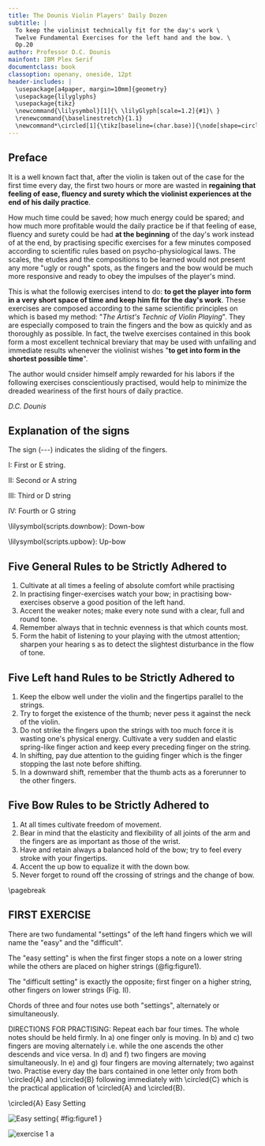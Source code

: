 ```yaml
---
title: The Dounis Violin Players' Daily Dozen
subtitle: |
  To keep the violinist technically fit for the day's work \
  Twelve Fundamental Exercises for the left hand and the bow. \
  Op.20
author: Professor D.C. Dounis
mainfont: IBM Plex Serif
documentclass: book
classoption: openany, oneside, 12pt
header-includes: |
  \usepackage[a4paper, margin=10mm]{geometry}
  \usepackage{lilyglyphs}
  \usepackage{tikz}
  \newcommand{\lilysymbol}[1]{\ \lilyGlyph[scale=1.2]{#1}\ }
  \renewcommand{\baselinestretch}{1.1} 
  \newcommand*\circled[1]{\tikz[baseline=(char.base)]{\node[shape=circle,draw,inner sep=1pt](char){#1};}}
---
```



## Preface

It is a well known fact that, after the violin is taken out of the case for the first time every day, the first two hours or more are wasted in **regaining that feeling of ease, fluency and surety which the violinist experiences at the end of his daily practice**.

How much time could be saved; how much energy could be spared; and how much more profitable would the daily practice be if that feeling of ease, fluency and surety could be had **at the beginning** of the day's work instead of at the end, by practising specific exercises for a few minutes composed according to scientific rules based on psycho-physiological laws. The scales, the etudes and the compositions to be learned would not present any more "ugly or rough" spots, as the fingers and the bow would be much more responsive and ready to obey the impulses of the player's mind.

This is what the followig exercises intend to do: **to get the player into form in a very short space of time and keep him fit for the day's work**. These exercises are composed according to the same scientific principles on which is based my method: "_The Artist's Technic of Violin Playing_". They are especially composed to train the fingers and the bow as quickly and as thoroughly as possible. In fact, the twelve exercises contained in this book form a most excellent technical breviary that may be used with unfailing and immediate results whenever the violinist wishes "**to get into form in the shortest possible time**".

The author would cnsider himself amply rewarded for his labors if the following exercises conscientiously practised, would help to minimize the dreaded weariness of the first hours of daily practice.

_D.C. Dounis_

## Explanation of the signs

The sign (---) indicates the sliding of the fingers.

I: First or E string.

II: Second or A string

III: Third or D string

IV: Fourth or G string

\lilysymbol{scripts.downbow}: Down-bow

\lilysymbol{scripts.upbow}: Up-bow

## Five General Rules to be Strictly Adhered to

1. Cultivate at all times a feeling of absolute comfort while practising
2. In practising finger-exercises watch your bow; in practising bow-exercises observe a good position of the left hand.
3. Accent the weaker notes; make every note sund with a clear, full and round tone. 
4. Remember always that in technic evenness is that which counts most.
5. Form the habit of listening to your playing with the utmost attention; sharpen your hearing s as to detect the slightest disturbance in the flow of tone.

## Five Left hand Rules to be Strictly Adhered to

1. Keep the elbow well under the violin and the fingertips parallel to the strings.
2. Try to forget the existence of the thumb; never pess it against the neck of the violin.
3. Do not strike the fingers upon the strings with too much force it is wasting one's physical energy. Cultivate a very sudden and elastic spring-like finger action and keep every preceding finger on the string.
4. In shifting, pay due attention to the guiding finger which is the finger stopping the last note before shifting.
5. In a downward shift, remember that the thumb acts as a forerunner to the other fingers.

## Five Bow Rules to be Strictly Adhered to

1. At all times cultivate freedom of movement.
2. Bear in mind that the elasticity and flexibility of all joints of the arm and the fingers are as important as those of the wrist.
3. Have and retain always a balanced hold of the bow; try to feel every stroke with your fingertips.
4. Accent the up bow to equalize it with the down bow.
5. Never forget to round off the crossing of strings and the change of bow.

\pagebreak


## FIRST EXERCISE

There are two fundamental "settings" of the left hand fingers which we will name the "easy" and the "difficult".

The "easy setting" is when the first finger stops a note on a lower string while the others are placed on higher strings (@fig:figure1).

The "difficult setting" is exactly the opposite; first finger on a higher string, other fingers on lower strings (Fig. II). 

Chords of three and four notes use both "settings", alternately or simultaneously.

DIRECTIONS FOR PRACTISING: Repeat each bar four times. The whole notes should be held firmly. In a) one finger only is moving. In b) and c) two fingers are moving alternately i.e. while the one ascends the other descends and vice versa. In d) and f) two fingers are moving simultaneously. In e) and g) four fingers are moving alternately; two against two. Practise every day the bars contained in one letter only from both \circled{A} and \circled{B} following immediately with \circled{C} which is the practical application of \circled{A} and \circled{B}.

\circled{A} Easy Setting

![Easy setting](fig-1.png){ #fig:figure1 }

![exercise 1 a](exercise-1-a.ly)
